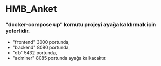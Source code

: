 # HMB_Anket

### "docker-compose up" komutu projeyi ayağa kaldırmak için yeterlidir.

- "frontend" 3000 portunda,
- "backend" 8080 portunda,
- "db" 5432 portunda,
- "adminer" 8085 portunda ayağa kalkacaktır. 
